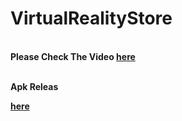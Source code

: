 # VirtualRealityStore
<br><b>Please Check The Video 
  <a href="https://drive.google.com/drive/folders/1pXoivarlffKLaRMtwirCwcLuQVkcBZkM?usp=sharing" >here</a>
 
  <br><b> Apk Releas
 
  
  <a href="https://drive.google.com/drive/folders/11k0qGwMPTv3oBFfmG1UAJnRmnNb2gDQP?usp=sharing" >here</a>
